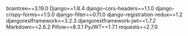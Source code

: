 braintree==3.19.0
Django==1.8.4
django-cors-headers==1.1.0
django-crispy-forms==1.5.0
django-filter==0.11.0
django-registration-redux==1.2
djangorestframework==3.2.3
djangorestframework-jwt==1.7.2
Markdown==2.6.2
Pillow==8.3.1
PyJWT==1.7.1
requests==2.7.0
